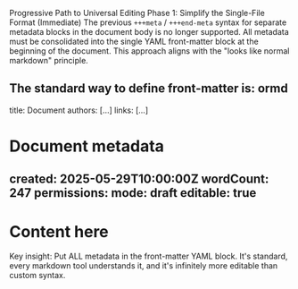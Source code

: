 Progressive Path to Universal Editing
Phase 1: Simplify the Single-File Format (Immediate)
The previous `+++meta` / `+++end-meta` syntax for separate metadata blocks in the document body is no longer supported. All metadata must be consolidated into the single YAML front-matter block at the beginning of the document. This approach aligns with the "looks like normal markdown" principle.

The standard way to define front-matter is:
ormd<!-- ormd:0.1 -->
---
title: Document
authors: [...]
links: [...]
# Document metadata
created: 2025-05-29T10:00:00Z
wordCount: 247
permissions:
  mode: draft
  editable: true
---

# Content here
Key insight: Put ALL metadata in the front-matter YAML block. It's standard, every markdown tool understands it, and it's infinitely more editable than custom syntax.